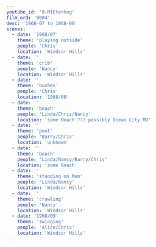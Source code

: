 ```yaml
---
youtube_id: '0-M1Etenhog'
film_ord: '0004'
desc: '1968-07 to 1968-09'
scenes:
  - date: '1968/07'
    theme: 'playing outside'
    people: 'Chris'
    location: 'Windsor Hills'
  - date: ''
    theme: 'crib'
    people: 'Nancy'
    location: 'Windsor Hills'
  - date: ''
    theme: 'bushes'
    people: 'Chris'
    location: '1968/08'
  - date: ''
    theme: 'beach'
    people: 'Linda/Chris/Nancy'
    location: 'some Beach ??? possibly Ocean City MD'
  - date: ''
    theme: 'pool'
    people: 'Barry/Chris'
    location: 'unknown'
  - date: ''
    theme: 'beach'
    people: 'Linda/Nancy/Barry/Chris'
    location: 'some Beach'
  - date: ''
    theme: 'standing on Mom'
    people: 'Linda/Nancy'
    location: 'Windsor Hills'
  - date: ''
    theme: 'crawling'
    people: 'Nancy'
    location: 'Windsor Hills'
  - date: '1968/09'
    theme: 'swinging'
    people: 'Alice/Chris'
    location: 'Windsor Hills'
...
```

